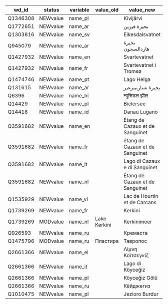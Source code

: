 wd_id     |  status    |  variable  |  value_old     |  value_new
----------|------------|------------|----------------|---------------------------------
Q1346308  |  NEWvalue  |  name_pl   |                |  Kivijärvi
Q1772651  |  NEWvalue  |  name_ar   |                |  بحيرة فيرين
Q1303816  |  NEWvalue  |  name_sv   |                |  Eikesdalsvatnet
Q945079   |  NEWvalue  |  name_ar   |                |  بحيرة هاردالسجون
Q1427932  |  NEWvalue  |  name_en   |                |  Svartevatnet
Q1427932  |  NEWvalue  |  name_fr   |                |  Svartevatnet i Tromsø
Q1474746  |  NEWvalue  |  name_pt   |                |  Lago Helga
Q131615   |  NEWvalue  |  name_ar   |                |  بحيرة شتارنبيرغير
Q6396     |  NEWvalue  |  name_hi   |                |  न्युसिडल झील
Q14429    |  NEWvalue  |  name_pl   |                |  Bielersee
Q14418    |  NEWvalue  |  name_id   |                |  Danau Lugano
Q3591682  |  NEWvalue  |  name_en   |                |  Étang de Cazaux et de Sanguinet
Q3591682  |  NEWvalue  |  name_fr   |                |  étang de Cazaux et de Sanguinet
Q3591682  |  NEWvalue  |  name_it   |                |  Lago di Cazaux e di Sanguinet
Q3591682  |  NEWvalue  |  name_nl   |                |  Étang de Cazaux et de Sanguinet
Q1535929  |  NEWvalue  |  name_vi   |                |  Lac de Hourtin et de Carcans
Q1739269  |  NEWvalue  |  name_fr   |                |  Kerkini
Q1739269  |  MODvalue  |  name_nl   |  Lake Kerkini  |  Kerkinimeer
Q926593   |  NEWvalue  |  name_ru   |                |  Кремаста
Q1475796  |  MODvalue  |  name_ru   |  Пластира      |  Тавропос
Q2661366  |  NEWvalue  |  name_el   |                |  Λίμνη Κοϊτσεγκίζ
Q2661366  |  NEWvalue  |  name_it   |                |  Lago di Köyceğiz
Q2661366  |  NEWvalue  |  name_pl   |                |  Köyceğiz Gölü
Q2661366  |  NEWvalue  |  name_ru   |                |  Кёйджегиз
Q1010475  |  NEWvalue  |  name_pl   |                |  Jezioro Burdur
